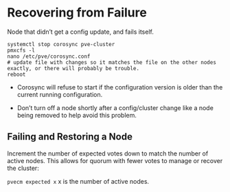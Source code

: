 # Recovering from Failure

Node that didn’t get a config update, and fails itself.

```
systemctl stop corosync pve-cluster
pmxcfs -l
nano /etc/pve/corosync.conf
# update file with changes so it matches the file on the other nodes exactly, or there will probably be trouble.
reboot
```

- Corosync will refuse to start if the configuration version is older than the current running configuration.

- Don’t turn off a node shortly after a config/cluster change like a node being removed to help avoid this problem.

## Failing and Restoring a Node

Increment the number of expected votes down to match the number of active nodes. This allows for quorum with fewer votes to manage or recover the cluster:

`pvecm expected x` x is the number of active nodes.
